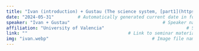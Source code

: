 ```yaml
---
title: "Ivan (introduction) + Gustau (The science system, [part1](https://docs.google.com/presentation/d/1quJr7MfjFYStLJUCnhCSR7p5R5bIKK_fkoHYnAFo3Ew/edit?usp=sharing), [part2](https://docs.google.com/presentation/d/1SMN1WpXZY02DEvVizCOzpVrTsf9mGenonNbrJYG9iv0/edit?usp=sharing))"  # Seminar title, automatically generated based on the file name (Mandatory)
date: "2024-05-31"         # Automatically generated current date in format YYYY-MM-DD (Mandatory)
speaker: "Ivan + Gustau"                                   # Speaker name (Mandatory)
affiliation: "University of Valencia"                               # Speaker's affiliation (Optional)
link: ""                                      # Link to seminar materials or external resource (Optional)
img: "ivan.webp"                                       # Image file name or URL (Optional)
---
```


